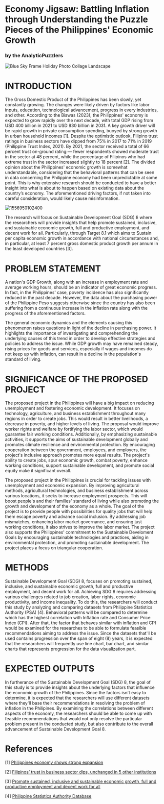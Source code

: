 # Economy Jigsaw: Battling Inflation through Understanding the Puzzle Pieces of the Philippines' Economic Growth
### by the AnalyticPuzzlers

![Blue Sky Frame Holiday Photo Collage Landscape](https://github.com/DhaineBr/BAT404_Final_Project/assets/134112320/814bdab1-80b6-41a4-ae03-89627a38912d)


# INTRODUCTION

The Gross Domestic Product of the Philippines has been slowly, yet constantly growing. The changes were likely driven by factors like labor inputs, education, technological advancement, progress in every industries, and other. According to the Biswas (2023), the Philippines' economy is expected to grow rapidly over the next decade, with total GDP rising from USD 400 billion in 2021 to USD 830 billion in 2031. A key growth driver will be rapid growth in private consumption spending, buoyed by strong growth in urban household incomes [1]. Despite the optimistic outlook, Filipino trust ratings in business sectors have dipped from 75% in 2017 to 71% in 2019 (Philippine Trust Index, 2021). By 2021, the sector received a total of 66 percent trust on-ground rating — fewer respondents showed moderate trust in the sector at 48 percent, while the percentage of Filipinos who had extreme trust in the sector increased slightly to 18 percent [2]. The divided opinion about the Philippines' economic growth is somewhat understandable, considering that the behavioral patterns that can be seen in data concerning the Philippine economy had been unpredictable at some point. This is why extensive research should be conducted to have a better insight into what is about to happen based on existing data about the country’s economy. The aforementioned driving factors, if not taken into careful consideration, would likely cause misinformation.  


![1556950102400](https://github.com/DhaineBr/BAT404_Final_Project/assets/134112320/3e9972ad-40e3-425b-a08b-f0bf6ccb80f1)

The research will focus on Sustainable Development Goal (SDG) 8 where the researchers will provide insights that help promote sustained, inclusive, and sustainable economic growth, full and productive employment, and decent work for all. Particularly, through Target 8.1 which aims to Sustain per capita economic growth in accordance with national circumstances and, in particular, at least 7 percent gross domestic product growth per annum in the least developed countries [3].

# PROBLEM STATEMENT

A nation's GDP Growth, along with an increase in employment rate and average working hours, should be an indicator of great economic progress. In fact, in the Philippines' case, poverty incidence has also significantly reduced in the past decade. However, the data about the purchasing power of the Philippine Peso suggests otherwise since the country has also been suffering from a continuous increase in the inflation rate along with the progress of the aforementioned factors. 

The general economic dynamics and the elements causing this phenomenon raises questions in light of the decline in purchasing power. It highlights the importance of investigating and comprehending the underlying causes of this trend in order to develop effective strategies and policies to address the issue. While GDP growth may have remained steady, rising prices for goods and services, especially if wages and incomes do not keep up with inflation, can result in a decline in the population's standard of living.

# SIGNIFICANCE OF THE PROPOSED PROJECT

The proposed project in the Philippines will have a big impact on reducing unemployment and fostering economic development. It focuses on technology, agriculture, and business establishment throughout many regions in order to create jobs. This would result in better livelihoods, a decrease in poverty, and higher levels of living. The proposal would improve worker rights and welfare by fortifying the labor sector, which would guarantee fair working conditions. Additionally, by emphasizing sustainable activities, it supports the aims of sustainable development globally and promotes climate resilience and environmental protection. By encouraging cooperation between the government, employees, and employers, the project's inclusive approach promotes more equal results. The project's ability to create jobs, spur economic growth, combat poverty, enhance working conditions, support sustainable development, and promote social equity make it significant overall.

The proposed project in the Philippines is crucial for tackling issues with unemployment and economic expansion. By improving agricultural methods, agricultural technologies, and business establishment across various locations, it seeks to increase employment prospects. This will boost people's and their families' standard of living while also promoting the growth and development of the economy as a whole. The goal of the project is to provide people with possibilities for quality jobs that will help them escape poverty and advance social inclusion. By addressing job mismatches, enhancing labor market governance, and ensuring just working conditions, it also strives to improve the labor market. The project also supports the Philippines' commitment to the Sustainable Develoment Goals by encouraging sustainable technologies and practices, aiding in environmental protection, and promoting sustainable development. The project places a focus on triangular cooperation.

# METHODS

Sustainable Development Goal (SDG) 8, focuses on promoting sustained, inclusive, and sustainable economic growth, full and productive employment, and decent work for all. Achieving SDG 8 requires addressing various challenges related to job creation, labor rights, economic productivity, and income inequality. To do this, the researchers will conduct this study by analyzing and comparing datasets from Philippine Statistics Authority (PSA) [4]. Behavioral patterns will be compared to determine which has the highest correlation with Inflation rate and Consumer Price Index (CPI). After that, the factor that behaves similar with inflation and CPI would be examined for the researches to be able to formulate feasible  recommendations aiming to address the issue. Since the datasets that'll be used contains progression over the span of eight (8) years, it is expected that the researchers will frequently use line chart, bar chart, and similar charts that represents progression for the data visualization part.

# EXPECTED OUTPUTS

In furtherance of the Sustainable Development Goal (SDG) 8, the goal of this study is to provide insights about the underlying factors that influence the economic growth of the Philippines. Since the factors isn't easy to determine, it is expected that the researchers will use different datasets where they'll base their recommendations in resolving the problem of inflation in the Philipines. By examining the correlations between different aspects of the economy, the researchers should be able to come up with feasible recommendations that would not only resolve the particular problem present in the conducted study, but also contribute to the overall advancement of Sustainable Development Goal 8. 


# References

[1] <a href="https://www.spglobal.com/marketintelligence/en/mi/research-analysis/philippines-economy-shows-strong-expansion-jan23.html">Philippines economy shows strong expansion</a>

[2] <a href="https://newsinfo.inquirer.net/1521398/filipinos-trust-in-business-sector-dips-unchanged-in-5-other-institutions">Filipinos’ trust in business sector dips, unchanged in 5 other institutions</a>


[3] <a href="https://sdgs.un.org/goals/goal8">Promote sustained, inclusive and sustainable economic growth, full and productive employment and decent work for all </a>

[4] <a href ="at.psa.gov.ph/">Philippine Statistics Authority Database</a>



